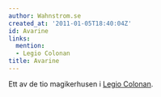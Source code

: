 ```yaml
---
author: Wahnstrom.se
created_at: '2011-01-05T18:40:04Z'
id: Avarine
links:
  mention:
  - Legio Colonan
title: Avarine
---
```


Ett av de tio magikerhusen i [Legio Colonan].

  [Legio Colonan]: Legio_Colonan